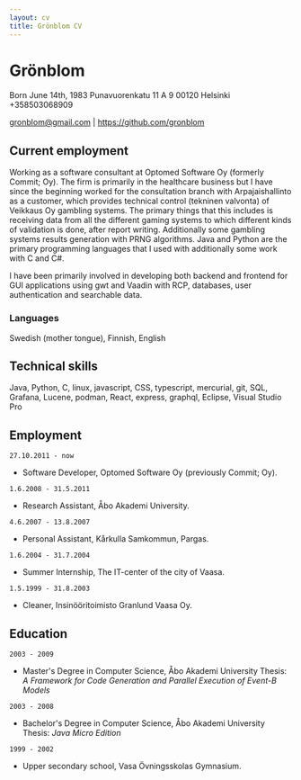 ```yaml
---
layout: cv
title: Grönblom CV
---
```

# Grönblom
Born June 14th, 1983
Punavuorenkatu 11 A 9
00120 Helsinki
+358503068909

<div id="webaddress">
<a href="gronblom@gmail.com">gronblom@gmail.com</a>
| <a href="https://github.com/gronblom">https://github.com/gronblom</a>
</div>


## Current employment

Working as a software consultant at Optomed Software Oy (formerly Commit; Oy). The firm is primarily in the healthcare business but I have since the beginning worked for the consultation branch with Arpajaishallinto as a customer, which provides technical control (tekninen valvonta) of Veikkaus Oy gambling systems. The primary things that this includes is receiving data from all the different gaming systems to which different kinds of validation is done, after report writing. Additionally some gambling systems results generation with PRNG algorithms. Java and Python are the primary programming languages that I used with additionally some work with C and C#.

I have been primarily involved in developing both backend and frontend for GUI applications using gwt and Vaadin with RCP, databases, user authentication and searchable data.

### Languages

Swedish (mother tongue), Finnish, English


## Technical skills

Java, Python, C, linux, javascript, CSS, typescript, mercurial, git, SQL, Grafana, Lucene, podman, React, express, graphql, Eclipse, Visual Studio Pro


## Employment

`27.10.2011 - now`
- Software Developer, Optomed Software Oy (previously Commit; Oy).

`1.6.2008 - 31.5.2011`
- Research Assistant, Åbo Akademi University.

`4.6.2007 - 13.8.2007`
- Personal Assistant, Kårkulla Samkommun, Pargas.

`1.6.2004 - 31.7.2004`
- Summer Internship, The IT-center of the city of Vaasa.

`1.5.1999 - 31.8.2003`
- Cleaner, Insinööritoimisto Granlund Vaasa Oy.


## Education

`2003 - 2009`
 - Master's Degree in Computer Science, Åbo Akademi University
   Thesis: _A Framework for Code Generation and Parallel Execution of Event-B Models_

`2003 - 2008`
 - Bachelor's Degree in Computer Science, Åbo Akademi University
   Thesis: _Java Micro Edition_

`1999 - 2002`
 - Upper secondary school, Vasa Övningsskolas Gymnasium.


<!-- ### Footer

Last updated: August 2021 -->


